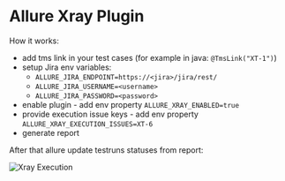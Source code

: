 # Allure Xray Plugin

How it works:
* add tms link in your test cases (for example in java: `@TmsLink("XT-1")`)
* setup Jira env variables:
  * `ALLURE_JIRA_ENDPOINT=https://<jira>/jira/rest/`
  * `ALLURE_JIRA_USERNAME=<username>`
  * `ALLURE_JIRA_PASSWORD=<password>`
* enable plugin - add env property `ALLURE_XRAY_ENABLED=true`
* provide execution issue keys - add env property `ALLURE_XRAY_EXECUTION_ISSUES=XT-6`
* generate report

After that allure update testruns statuses from report:

![Xray Execution](img/xray.png)
